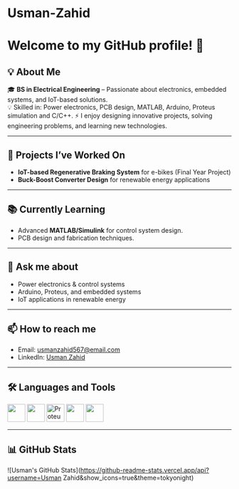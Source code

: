 # Usman-Zahid
# Welcome to my GitHub profile! 👋

## 💡 About Me
🎓 **BS in Electrical Engineering** – Passionate about electronics, embedded systems, and IoT-based solutions.  
💡 Skilled in: Power electronics, PCB design, MATLAB, Arduino, Proteus simulation and C/C++. 
⚡ I enjoy designing innovative projects, solving engineering problems, and learning new technologies.  

---

## 🔨 Projects I’ve Worked On
- **IoT-based Regenerative Braking System** for e-bikes (Final Year Project)
- **Buck-Boost Converter Design** for renewable energy applications

---

## 📚 Currently Learning
- Advanced **MATLAB/Simulink** for control system design.
- PCB design and fabrication techniques.

---

## 💬 Ask me about
- Power electronics & control systems
- Arduino, Proteus, and embedded systems
- IoT applications in renewable energy

---

## 📫 How to reach me
- Email: usmanzahid567@email.com  
- LinkedIn: [Usman Zahid](https://www.linkedin.com/in/usman-zahid-a43487356)

---

## 🛠 Languages and Tools
<p>
<img src="https://cdn.jsdelivr.net/gh/devicons/devicon/icons/arduino/arduino-original.svg" width="40" height="40"/>
<img src="https://upload.wikimedia.org/wikipedia/commons/2/21/Matlab_Logo.png" width="40" height="40"/>
<img src="https://i.imgur.com/j4Z8N6t.png" width="40" height="40" alt="Proteus"/>
<img src="https://cdn.jsdelivr.net/gh/devicons/devicon/icons/c/c-original.svg" width="40" height="40"/>
<img src="https://cdn.jsdelivr.net/gh/devicons/devicon/icons/cplusplus/cplusplus-original.svg" width="40" height="40"/>
</p>

---

## 📊 GitHub Stats
![Usman's GitHub Stats](https://github-readme-stats.vercel.app/api?username=Usman Zahid&show_icons=true&theme=tokyonight)

